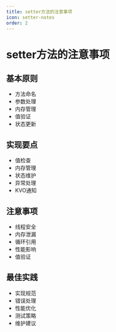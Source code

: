 ```yaml
---
title: setter方法的注意事项
icon: setter-notes
order: 2
---
```


# setter方法的注意事项

## 基本原则
- 方法命名
- 参数处理
- 内存管理
- 值验证
- 状态更新

## 实现要点
- 值检查
- 内存管理
- 状态维护
- 异常处理
- KVO通知

## 注意事项
- 线程安全
- 内存泄漏
- 循环引用
- 性能影响
- 值验证

## 最佳实践
- 实现规范
- 错误处理
- 性能优化
- 测试策略
- 维护建议
